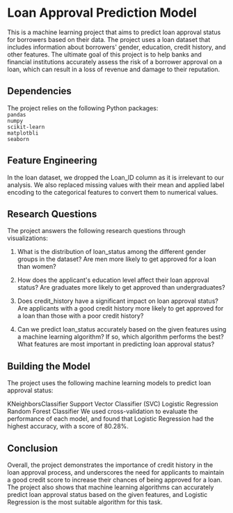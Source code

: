 # Loan Approval Prediction Model

This is a machine learning project that aims to predict loan approval status for borrowers based on their data. The project uses a loan dataset that includes information about borrowers' gender, education, credit history, and other features. The ultimate goal of this project is to help banks and financial institutions accurately assess the risk of a borrower approval on a loan, which can result in a loss of revenue and damage to their reputation.

## Dependencies

The project relies on the following Python packages: <br>
```pandas``` <br>
```numpy``` <br>
```scikit-learn``` <br>
```matplotbli``` <br>
```seaborn``` <br>


## Feature Engineering

In the loan dataset, we dropped the Loan_ID column as it is irrelevant to our analysis. We also replaced missing values with their mean and applied label encoding to the categorical features to convert them to numerical values.

## Research Questions
The project answers the following research questions through visualizations:

1. What is the distribution of loan_status among the different gender groups in the dataset? Are men more likely to get approved for a loan than women?

2. How does the applicant's education level affect their loan approval status? Are graduates more likely to get approved than undergraduates?

3. Does credit_history have a significant impact on loan approval status? Are applicants with a good credit history more likely to get approved for a loan than those with a poor credit history?

4. Can we predict loan_status accurately based on the given features using a machine learning algorithm? If so, which algorithm performs the best? What features are most important in predicting loan approval status?

## Building the Model

The project uses the following machine learning models to predict loan approval status:

KNeighborsClassifier
Support Vector Classifier (SVC)
Logistic Regression
Random Forest Classifier
We used cross-validation to evaluate the performance of each model, and found that Logistic Regression had the highest accuracy, with a score of 80.28%.

## Conclusion
Overall, the project demonstrates the importance of credit history in the loan approval process, and underscores the need for applicants to maintain a good credit score to increase their chances of being approved for a loan. The project also shows that machine learning algorithms can accurately predict loan approval status based on the given features, and Logistic Regression is the most suitable algorithm for this task.